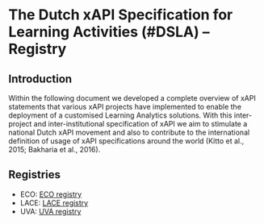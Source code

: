 # The Dutch xAPI Specification for Learning Activities (#DSLA) – Registry

## Introduction

Within the following document we developed a complete overview of xAPI statements that various xAPI projects have implemented to enable the deployment of a customised Learning Analytics solutions. With this inter-project and inter-institutional specification of xAPI we aim to stimulate a national Dutch xAPI movement and also to contribute to the international definition of usage of xAPI specifications around the world (Kitto et al., 2015; Bakharia et al., 2016). 

## Registries

* ECO: [ECO registry](./xAPI-ECO.md)
* LACE: [LACE registry](./xAPI-LACE.md)
* UVA: [UVA registry](./xAPI-UVA.md)
